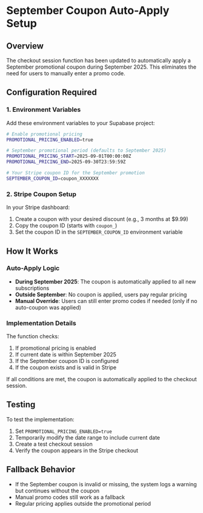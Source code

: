 # September Coupon Auto-Apply Setup

## Overview
The checkout session function has been updated to automatically apply a September promotional coupon during September 2025. This eliminates the need for users to manually enter a promo code.

## Configuration Required

### 1. Environment Variables
Add these environment variables to your Supabase project:

```bash
# Enable promotional pricing
PROMOTIONAL_PRICING_ENABLED=true

# September promotional period (defaults to September 2025)
PROMOTIONAL_PRICING_START=2025-09-01T00:00:00Z
PROMOTIONAL_PRICING_END=2025-09-30T23:59:59Z

# Your Stripe coupon ID for the September promotion
SEPTEMBER_COUPON_ID=coupon_XXXXXXX
```

### 2. Stripe Coupon Setup
In your Stripe dashboard:
1. Create a coupon with your desired discount (e.g., 3 months at $9.99)
2. Copy the coupon ID (starts with `coupon_`)
3. Set the coupon ID in the `SEPTEMBER_COUPON_ID` environment variable

## How It Works

### Auto-Apply Logic
- **During September 2025**: The coupon is automatically applied to all new subscriptions
- **Outside September**: No coupon is applied, users pay regular pricing
- **Manual Override**: Users can still enter promo codes if needed (only if no auto-coupon was applied)

### Implementation Details
The function checks:
1. If promotional pricing is enabled
2. If current date is within September 2025
3. If the September coupon ID is configured
4. If the coupon exists and is valid in Stripe

If all conditions are met, the coupon is automatically applied to the checkout session.

## Testing
To test the implementation:
1. Set `PROMOTIONAL_PRICING_ENABLED=true`
2. Temporarily modify the date range to include current date
3. Create a test checkout session
4. Verify the coupon appears in the Stripe checkout

## Fallback Behavior
- If the September coupon is invalid or missing, the system logs a warning but continues without the coupon
- Manual promo codes still work as a fallback
- Regular pricing applies outside the promotional period
